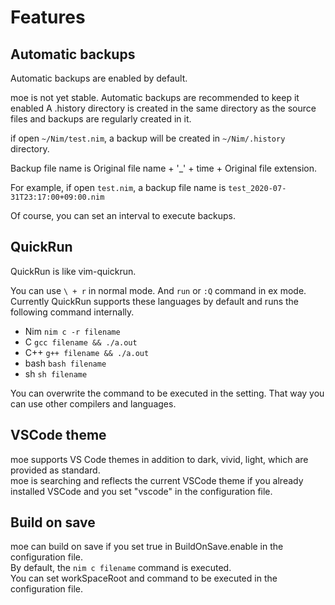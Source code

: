 # Features

## Automatic backups

Automatic backups are enabled by default.

moe is not yet stable. Automatic backups are recommended to keep it enabled
A .history directory is created in the same directory as the source files and backups are regularly created in it.

if open ```~/Nim/test.nim```, a backup will be created in ```~/Nim/.history``` directory.

Backup file name is Original file name + '_' + time + Original file extension.  

For example, if open  ```test.nim```, a backup file name is ```test_2020-07-31T23:17:00+09:00.nim```

Of course, you can set an interval to execute backups.

## QuickRun

QuickRun is like vim-quickrun.

You can use ```\ + r``` in normal mode. And ```run``` or ```:Q``` command in ex mode.  
Currently QuickRun supports these languages by default and runs the following command internally.

- Nim ```nim c -r filename```
- C ```gcc filename && ./a.out```
- C++ ```g++ filename && ./a.out```
- bash ```bash filename```
- sh ```sh filename```

You can overwrite the command to be executed in the setting. That way you can use other compilers and languages.

## VSCode theme

moe supports VS Code themes in addition to dark, vivid, light, which are provided as standard.  
moe is searching and reflects the current VSCode theme if you already installed VSCode and you set "vscode" in the configuration file.

## Build on save

moe can build on save if you set true in BuildOnSave.enable in the configuration file.  
By default, the ```nim c filename``` command is executed.  
You can set workSpaceRoot and command to be executed in the configuration file.
